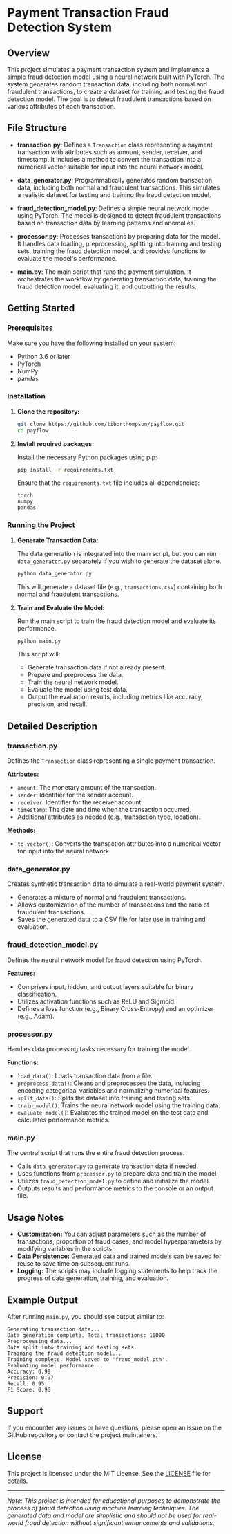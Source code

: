 # Payment Transaction Fraud Detection System

## Overview

This project simulates a payment transaction system and implements a simple fraud detection model using a neural network built with PyTorch. The system generates random transaction data, including both normal and fraudulent transactions, to create a dataset for training and testing the fraud detection model. The goal is to detect fraudulent transactions based on various attributes of each transaction.

## File Structure

- **transaction.py**: Defines a `Transaction` class representing a payment transaction with attributes such as amount, sender, receiver, and timestamp. It includes a method to convert the transaction into a numerical vector suitable for input into the neural network model.

- **data_generator.py**: Programmatically generates random transaction data, including both normal and fraudulent transactions. This simulates a realistic dataset for testing and training the fraud detection model.

- **fraud_detection_model.py**: Defines a simple neural network model using PyTorch. The model is designed to detect fraudulent transactions based on transaction data by learning patterns and anomalies.

- **processor.py**: Processes transactions by preparing data for the model. It handles data loading, preprocessing, splitting into training and testing sets, training the fraud detection model, and provides functions to evaluate the model's performance.

- **main.py**: The main script that runs the payment simulation. It orchestrates the workflow by generating transaction data, training the fraud detection model, evaluating it, and outputting the results.

## Getting Started

### Prerequisites

Make sure you have the following installed on your system:

- Python 3.6 or later
- PyTorch
- NumPy
- pandas

### Installation

1. **Clone the repository:**

   ```sh
   git clone https://github.com/tiborthompson/payflow.git
   cd payflow
   ```

2. **Install required packages:**

   Install the necessary Python packages using pip:

   ```sh
   pip install -r requirements.txt
   ```

   Ensure that the `requirements.txt` file includes all dependencies:

   ```
   torch
   numpy
   pandas
   ```

### Running the Project

1. **Generate Transaction Data:**

   The data generation is integrated into the main script, but you can run `data_generator.py` separately if you wish to generate the dataset alone.

   ```sh
   python data_generator.py
   ```

   This will generate a dataset file (e.g., `transactions.csv`) containing both normal and fraudulent transactions.

2. **Train and Evaluate the Model:**

   Run the main script to train the fraud detection model and evaluate its performance.

   ```sh
   python main.py
   ```

   This script will:

   - Generate transaction data if not already present.
   - Prepare and preprocess the data.
   - Train the neural network model.
   - Evaluate the model using test data.
   - Output the evaluation results, including metrics like accuracy, precision, and recall.

## Detailed Description

### transaction.py

Defines the `Transaction` class representing a single payment transaction.

**Attributes:**

- `amount`: The monetary amount of the transaction.
- `sender`: Identifier for the sender account.
- `receiver`: Identifier for the receiver account.
- `timestamp`: The date and time when the transaction occurred.
- Additional attributes as needed (e.g., transaction type, location).

**Methods:**

- `to_vector()`: Converts the transaction attributes into a numerical vector for input into the neural network.

### data_generator.py

Creates synthetic transaction data to simulate a real-world payment system.

- Generates a mixture of normal and fraudulent transactions.
- Allows customization of the number of transactions and the ratio of fraudulent transactions.
- Saves the generated data to a CSV file for later use in training and evaluation.

### fraud_detection_model.py

Defines the neural network model for fraud detection using PyTorch.

**Features:**

- Comprises input, hidden, and output layers suitable for binary classification.
- Utilizes activation functions such as ReLU and Sigmoid.
- Defines a loss function (e.g., Binary Cross-Entropy) and an optimizer (e.g., Adam).

### processor.py

Handles data processing tasks necessary for training the model.

**Functions:**

- `load_data()`: Loads transaction data from a file.
- `preprocess_data()`: Cleans and preprocesses the data, including encoding categorical variables and normalizing numerical features.
- `split_data()`: Splits the dataset into training and testing sets.
- `train_model()`: Trains the neural network model using the training data.
- `evaluate_model()`: Evaluates the trained model on the test data and calculates performance metrics.

### main.py

The central script that runs the entire fraud detection process.

- Calls `data_generator.py` to generate transaction data if needed.
- Uses functions from `processor.py` to prepare data and train the model.
- Utilizes `fraud_detection_model.py` to define and initialize the model.
- Outputs results and performance metrics to the console or an output file.

## Usage Notes

- **Customization:** You can adjust parameters such as the number of transactions, proportion of fraud cases, and model hyperparameters by modifying variables in the scripts.
- **Data Persistence:** Generated data and trained models can be saved for reuse to save time on subsequent runs.
- **Logging:** The scripts may include logging statements to help track the progress of data generation, training, and evaluation.

## Example Output

After running `main.py`, you should see output similar to:

```
Generating transaction data...
Data generation complete. Total transactions: 10000
Preprocessing data...
Data split into training and testing sets.
Training the fraud detection model...
Training complete. Model saved to 'fraud_model.pth'.
Evaluating model performance...
Accuracy: 0.98
Precision: 0.97
Recall: 0.95
F1 Score: 0.96
```

## Support

If you encounter any issues or have questions, please open an issue on the GitHub repository or contact the project maintainers.

## License

This project is licensed under the MIT License. See the [LICENSE](LICENSE) file for details.

---

*Note: This project is intended for educational purposes to demonstrate the process of fraud detection using machine learning techniques. The generated data and model are simplistic and should not be used for real-world fraud detection without significant enhancements and validations.*